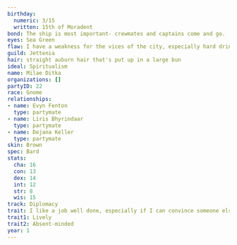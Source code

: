 ```yaml
---
birthday:
  numeric: 3/15
  written: 15th of Moradent
bond: The ship is most important- crewmates and captains come and go.
eyes: Sea Green
flaw: I have a weakness for the vices of the city, especially hard drink.
guild: Jettenia
hair: straight auburn hair that's put up in a large bun
ideal: Spiritualism
name: Milae Ditka
organizations: []
partyID: 22
race: Gnome
relationships:
- name: Evyn Fenton
  type: partymate
- name: Liris Bhyrindaar
  type: partymate
- name: Dejana Keller
  type: partymate
skin: Brown
spec: Bard
stats:
  cha: 16
  con: 13
  dex: 14
  int: 12
  str: 8
  wis: 15
track: Diplomacy
trait: I like a job well done, especially if I can convince someone else to do it.
trait1: Lively
trait2: Absent-minded
year: 1
---
```

